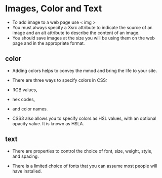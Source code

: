 # Images, Color and Text

- To add image to a web page use < img >
- You must always specify a Xsrc attribute to indicate the source of an image and an alt attribute to describe the content of an image.
- You should save images at the size you will be using them on the web page and in the appropriate format.

## color
- Adding colors helps to convey the mmod and bring the life to your site.
- There are three ways to specify colors in CSS: 
 - RGB values,
 - hex codes,
 - and color names.

 - CSS3 also allows you to specify colors as HSL values, with an optional opacity value. It is known as HSLA.

 ## text

 - There are properties to control the choice of font, size, weight, style, and spacing.

 - There is a limited choice of fonts that you can assume most people will have installed.